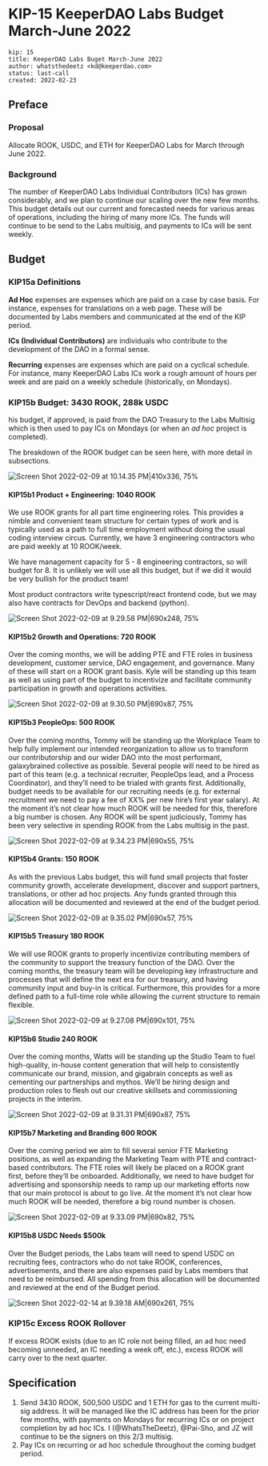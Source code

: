 # KIP-15 KeeperDAO Labs Budget March-June 2022

```
kip: 15
title: KeeperDAO Labs Buget March-June 2022
author: whatsthedeetz <kd@keeperdao.com>
status: last-call
created: 2022-02-23
```

## Preface

### Proposal

Allocate ROOK, USDC, and ETH for KeeperDAO Labs for March through June 2022.

### Background

The number of KeeperDAO Labs Individual Contributors (ICs) has grown considerably, and we plan to continue our scaling over the new few months. This budget details out our current and forecasted needs for various areas of operations, including the hiring of many more ICs. The funds will continue to be send to the Labs multisig, and payments to ICs will be sent weekly. 


## Budget 

### KIP15a Definitions

**Ad Hoc** expenses are expenses which are paid on a case by case basis. For instance, expenses for translations on a web page. These will be documented by Labs members and communicated at the end of the KIP period.

**ICs (Individual Contributors)** are individuals who contribute to the development of the DAO in a formal sense.

**Recurring** expenses are expenses which are paid on a cyclical schedule. For instance, many KeeperDAO Labs ICs work a rough amount of hours per week and are paid on a weekly schedule (historically, on Mondays).

### KIP15b Budget: 3430 ROOK, 288k USDC

his budget, if approved, is paid from the DAO Treasury to the Labs Multisig which is then used to pay ICs on Mondays (or when an *ad hoc* project is completed). 

The breakdown of the ROOK budget can be seen here, with more detail in subsections.

![Screen Shot 2022-02-09 at 10.14.35 PM|410x336, 75%](upload://9EKZ8Mmm5QlolMEUZCPQ7JCPNCx.png)


#### KIP15b1 Product + Engineering: 1040 ROOK

We use ROOK grants for all part time engineering roles. This provides a nimble and convenient team structure for certain types of work and is typically used as a path to full time employment without doing the usual coding interview circus. Currently, we have 3 engineering contractors who are paid weekly at 10 ROOK/week. 

We have management capacity for 5 - 8 engineering contractors, so will budget for 8. It is unlikely we will use all this budget, but if we did it would be very bullish for the product team!

Most product contractors write typescript/react frontend code, but we may also have contracts for DevOps and backend (python).

![Screen Shot 2022-02-09 at 9.29.58 PM|690x248, 75%](upload://57LkZzadGozs67u3V0A6AeUpn0g.png)



#### KIP15b2 Growth and Operations: 720 ROOK

Over the coming months, we will be adding PTE and FTE roles in business development, customer service, DAO engagement, and governance. Many of these will start on a ROOK grant basis. Kyle will be standing up this team as well as using part of the budget to incentivize and facilitate community participation in growth and operations activities. 

![Screen Shot 2022-02-09 at 9.30.50 PM|690x87, 75%](upload://2K7HSvzK5Vq7hCy088F6ZCpHpLN.png)




#### KIP15b3 PeopleOps: 500 ROOK

Over the coming months, Tommy will be standing up the Workplace Team to help fully implement our intended reorganization to allow us to transform our contributorship and our wider DAO into the most performant, galaxybrained collective as possible. Several people will need to be hired as part of this team (e.g. a technical recruiter, PeopleOps lead, and a Process Coordinator), and they’ll need to be trialed with grants first. Additionally, budget needs to be available for our recruiting needs (e.g. for external recruitment we need to pay a fee of XX% per new hire’s first year salary). At the moment it’s not clear how much ROOK will be needed for this, therefore a big number is chosen. Any ROOK will be spent judiciously, Tommy has been very selective in spending ROOK from the Labs multisig in the past.



![Screen Shot 2022-02-09 at 9.34.23 PM|690x55, 75%](upload://r8CWWfEkAohfcArczOvHr79nNFo.png)



#### KIP15b4 Grants: 150 ROOK

As with the previous Labs budget, this will fund small projects that foster community growth, accelerate development, discover and support partners, translations, or other ad hoc projects. Any funds granted through this allocation will be documented and reviewed at the end of the budget period. 

![Screen Shot 2022-02-09 at 9.35.02 PM|690x57, 75%](upload://A5Wo0IpYyhSNNm24t7V6j8Tu5ng.png)



#### KIP15b5 Treasury 180 ROOK

We will use ROOK grants to properly incentivize contributing members of the community to support the treasury function of the DAO. Over the coming months, the treasury team will be developing key infrastructure and processes that will define the next era for our treasury, and having community input and buy-in is critical. Furthermore, this provides for a more defined path to a full-time role while allowing the current structure to remain flexible. 

![Screen Shot 2022-02-09 at 9.27.08 PM|690x101, 75%](upload://9E4QkHyuw1U2yv2PHCzR3GprwCG.png)



#### KIP15b6 Studio 240 ROOK

Over the coming months, Watts will be standing up the Studio Team to fuel high-quality, in-house content generation that will help to consistently communicate our brand, mission, and gigabrain concepts as well as cementing our partnerships and mythos. We’ll be hiring design and production roles to flesh out our creative skillsets and commissioning projects in the interim.

![Screen Shot 2022-02-09 at 9.31.31 PM|690x87, 75%](upload://zPFNbSjj8akvk8byUG2hAqYadVU.png)

#### KIP15b7 Marketing and Branding 600 ROOK

Over the coming period we aim to fill several senior FTE Marketing positions, as well as expanding the Marketing Team with PTE and contract-based contributors. The FTE roles will likely be placed on a ROOK grant first, before they’ll be onboarded. Additionally, we need to have budget for advertising and sponsorship needs to ramp up our marketing efforts now that our main protocol is about to go live. At the moment it’s not clear how much ROOK will be needed, therefore a big round number is chosen. 

![Screen Shot 2022-02-09 at 9.33.09 PM|690x82, 75%](upload://al5f1XphkHzJMiZRS4mKCHiS4rU.png)


#### KIP15b8 USDC Needs $500k

Over the Budget periods, the Labs team will need to spend USDC on recruiting fees, contractors who do not take ROOK, conferences, advertisements, and there are also expenses paid by Labs members that need to be reimbursed. All spending from this allocation will be documented and reviewed at the end of the Budget period. 

![Screen Shot 2022-02-14 at 9.39.18 AM|690x261, 75%](upload://zZXDGaneC7LLzFTnAiKeMMoXCDS.png)



### KIP15c Excess ROOK Rollover

If excess ROOK exists (due to an IC role not being filled, an ad hoc need becoming unneeded, an IC needing a week off, etc.), excess ROOK will carry over to the next quarter.


## Specification

1. Send 3430 ROOK, 500,500 USDC and 1 ETH for gas to the current multi-sig address. It will be managed like the IC address has been for the prior few months, with payments on Mondays for recurring ICs or on project completion by ad hoc ICs. I (@WhatsTheDeetz), @Pai-Sho, and JZ will continue to be the signers on this 2/3 multisig. 
2. Pay ICs on recurring or ad hoc schedule throughout the coming budget period.

